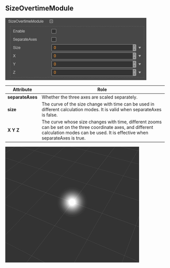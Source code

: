 ## SizeOvertimeModule
![](particle-system/size_module.png)

Attribute | Role
---|---
**separateAxes** | Whether the three axes are scaled separately.
**size** | The curve of the size change with time can be used in different calculation modes. It is valid when separateAxes is false.
**X Y Z** | The curve whose size changes with time, different zooms can be set on the three coordinate axes, and different calculation modes can be used. It is effective when separateAxes is true.

![](particle-system/size_overtime.gif)